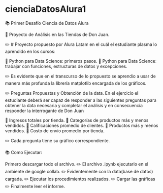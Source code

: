# cienciaDatosAlura1
📚 Primer Desafío Ciencia de Datos Alura

📖 Proyecto de Análisis en las Tiendas de Don Juan.

✏️ # Proyecto propuesto por Alura Latam en el cuál el estudiante plasma lo aprendido en los cursos:

  🎱 Python para Data Science: primeros pasos.
  🎱 Python para Data Science: trabajar con funciones, estructuras de datos y excepciones.

✏️ Es evidente que en el transcurso de lo propuesto se aprendio a usar de manera más profunda la librería matplotlib encargada de los gráficos. 

✏️ Preguntas Propuestas y Obtención de la data.
  En el ejercicio el estudiante deberá ser capaz de responder a las siguientes preguntas para obtener la data necesaria y completar el análisis y en consecuencia responder la interrogante   de Don Juan
  
  🎱 Ingresos totales por tienda.
  🎱 Categorías de productos más y menos vendidos.
  🎱 Calificaciones promedio de clientes.
  🎱 Productos más y menos vendidos.
  🎱 Costo de envío promedio por tienda.
  
✏️ Cada pregunta tiene su gráfico correspondiente.
  
📚 Como Ejecutar:

  Primero descargar todo el archivo.
  ✏️  El archivo .ipynb ejecutarlo en el ambiente de google collab.
  ✏️  Evidentemente con la data(base de datos) cargada.
  ✏️  Ejecutar los procedimientos realizados.
  ✏️  Cargar las gráficas
  ✏️  Finalmente leer el informe. 
  
  
    
    

